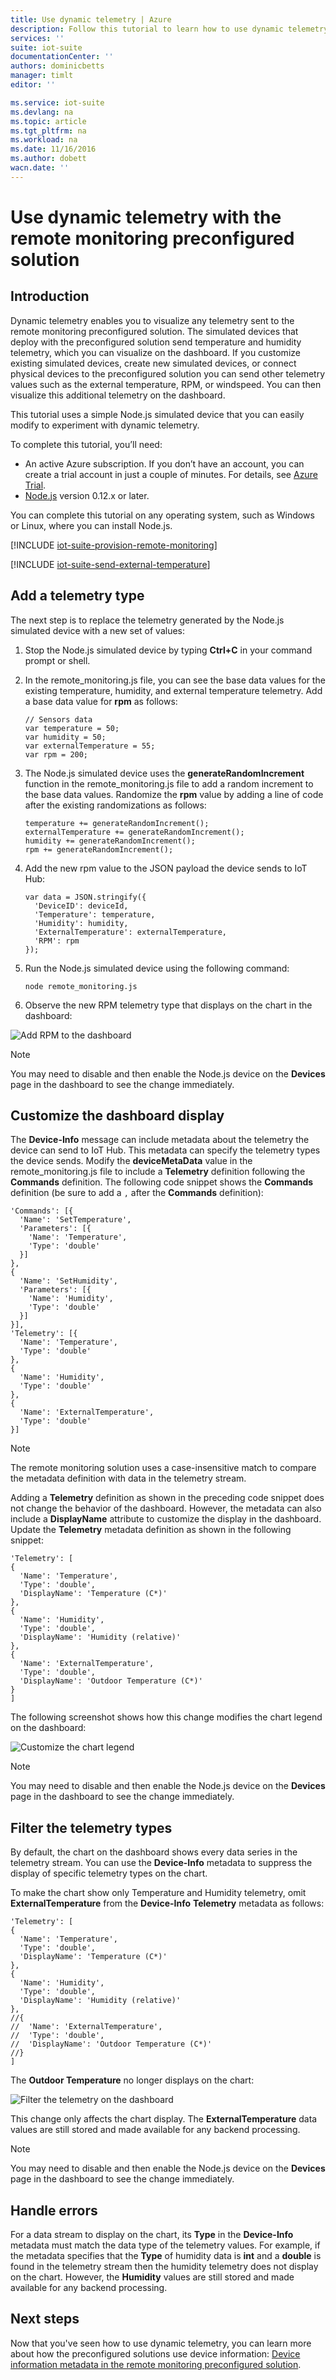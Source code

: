 ```yaml
---
title: Use dynamic telemetry | Azure
description: Follow this tutorial to learn how to use dynamic telemetry with the remote monitoring preconfigured solution.
services: ''
suite: iot-suite
documentationCenter: ''
authors: dominicbetts
manager: timlt
editor: ''

ms.service: iot-suite
ms.devlang: na
ms.topic: article
ms.tgt_pltfrm: na
ms.workload: na
ms.date: 11/16/2016
ms.author: dobett
wacn.date: ''
---
```


# Use dynamic telemetry with the remote monitoring preconfigured solution
## Introduction
Dynamic telemetry enables you to visualize any telemetry sent to the remote monitoring preconfigured solution. The simulated devices that deploy with the preconfigured solution send temperature and humidity telemetry, which you can visualize on the dashboard. If you customize existing simulated devices, create new simulated devices, or connect physical devices to the preconfigured solution you can send other telemetry values such as the external temperature, RPM, or windspeed. You can then visualize this additional telemetry on the dashboard.

This tutorial uses a simple Node.js simulated device that you can easily modify to experiment with dynamic telemetry.

To complete this tutorial, you’ll need:

- An active Azure subscription. If you don’t have an account, you can create a trial account in just a couple of minutes. For details, see [Azure Trial][lnk_free_trial].
- [Node.js][lnk-node] version 0.12.x or later.

You can complete this tutorial on any operating system, such as Windows or Linux, where you can install Node.js.

[!INCLUDE [iot-suite-provision-remote-monitoring](../../includes/iot-suite-provision-remote-monitoring.md)]

[!INCLUDE [iot-suite-send-external-temperature](../../includes/iot-suite-send-external-temperature.md)]

## Add a telemetry type
The next step is to replace the telemetry generated by the Node.js simulated device with a new set of values:

1. Stop the Node.js simulated device by typing **Ctrl+C** in your command prompt or shell.
2. In the remote_monitoring.js file, you can see the base data values for the existing temperature, humidity, and external temperature telemetry. Add a base data value for **rpm** as follows:

    ```
    // Sensors data
    var temperature = 50;
    var humidity = 50;
    var externalTemperature = 55;
    var rpm = 200;
    ```
3. The Node.js simulated device uses the **generateRandomIncrement** function in the remote_monitoring.js file to add a random increment to the base data values. Randomize the **rpm** value by adding a line of code after the existing randomizations as follows:

    ```
    temperature += generateRandomIncrement();
    externalTemperature += generateRandomIncrement();
    humidity += generateRandomIncrement();
    rpm += generateRandomIncrement();
    ```
4. Add the new rpm value to the JSON payload the device sends to IoT Hub:

    ```
    var data = JSON.stringify({
      'DeviceID': deviceId,
      'Temperature': temperature,
      'Humidity': humidity,
      'ExternalTemperature': externalTemperature,
      'RPM': rpm
    });
    ```
5. Run the Node.js simulated device using the following command:

    ```
    node remote_monitoring.js
    ```

6. Observe the new RPM telemetry type that displays on the chart in the dashboard:

![Add RPM to the dashboard][image3]

> [!NOTE]
> You may need to disable and then enable the Node.js device on the **Devices** page in the dashboard to see the change immediately.

## Customize the dashboard display
The **Device-Info** message can include metadata about the telemetry the device can send to IoT Hub. This metadata can specify the telemetry types the device sends. Modify the **deviceMetaData** value in the remote_monitoring.js file to include a **Telemetry** definition following the **Commands** definition. The following code snippet shows the **Commands** definition (be sure to add a `,` after the **Commands** definition):

```
'Commands': [{
  'Name': 'SetTemperature',
  'Parameters': [{
    'Name': 'Temperature',
    'Type': 'double'
  }]
},
{
  'Name': 'SetHumidity',
  'Parameters': [{
    'Name': 'Humidity',
    'Type': 'double'
  }]
}],
'Telemetry': [{
  'Name': 'Temperature',
  'Type': 'double'
},
{
  'Name': 'Humidity',
  'Type': 'double'
},
{
  'Name': 'ExternalTemperature',
  'Type': 'double'
}]
```

> [!NOTE]
> The remote monitoring solution uses a case-insensitive match to compare the metadata definition with data in the telemetry stream.

Adding a **Telemetry** definition as shown in the preceding code snippet does not change the behavior of the dashboard. However, the metadata can also include a **DisplayName** attribute to customize the display in the dashboard. Update the **Telemetry** metadata definition as shown in the following snippet:

```
'Telemetry': [
{
  'Name': 'Temperature',
  'Type': 'double',
  'DisplayName': 'Temperature (C*)'
},
{
  'Name': 'Humidity',
  'Type': 'double',
  'DisplayName': 'Humidity (relative)'
},
{
  'Name': 'ExternalTemperature',
  'Type': 'double',
  'DisplayName': 'Outdoor Temperature (C*)'
}
]
```

The following screenshot shows how this change modifies the chart legend on the dashboard:

![Customize the chart legend][image4]

> [!NOTE]
> You may need to disable and then enable the Node.js device on the **Devices** page in the dashboard to see the change immediately.

## Filter the telemetry types

By default, the chart on the dashboard shows every data series in the telemetry stream. You can use the **Device-Info** metadata to suppress the display of specific telemetry types on the chart. 

To make the chart show only Temperature and Humidity telemetry, omit **ExternalTemperature** from the **Device-Info** **Telemetry** metadata as follows:

```
'Telemetry': [
{
  'Name': 'Temperature',
  'Type': 'double',
  'DisplayName': 'Temperature (C*)'
},
{
  'Name': 'Humidity',
  'Type': 'double',
  'DisplayName': 'Humidity (relative)'
},
//{
//  'Name': 'ExternalTemperature',
//  'Type': 'double',
//  'DisplayName': 'Outdoor Temperature (C*)'
//}
]
```

The **Outdoor Temperature** no longer displays on the chart:

![Filter the telemetry on the dashboard][image5]

This change only affects the chart display. The **ExternalTemperature** data values are still stored and made available for any backend processing.

> [!NOTE]
> You may need to disable and then enable the Node.js device on the **Devices** page in the dashboard to see the change immediately.

## Handle errors

For a data stream to display on the chart, its **Type** in the **Device-Info** metadata must match the data type of the telemetry values. For example, if the metadata specifies that the **Type** of humidity data is **int** and a **double** is found in the telemetry stream then the humidity telemetry does not display on the chart. However, the **Humidity** values are still stored and made available for any backend processing.

## Next steps

Now that you've seen how to use dynamic telemetry, you can learn more about how the preconfigured solutions use device information: [Device information metadata in the remote monitoring preconfigured solution][lnk-devinfo].

[lnk-devinfo]: ./iot-suite-remote-monitoring-device-info.md
[image1]: ./media/iot-suite-dynamic-telemetry/image1.png
[image2]: ./media/iot-suite-dynamic-telemetry/image2.png
[image3]: ./media/iot-suite-dynamic-telemetry/image3.png
[image4]: ./media/iot-suite-dynamic-telemetry/image4.png
[image5]: ./media/iot-suite-dynamic-telemetry/image5.png

[lnk_free_trial]: https://www.azure.cn/pricing/1rmb-trial/
[lnk-node]: http://nodejs.org